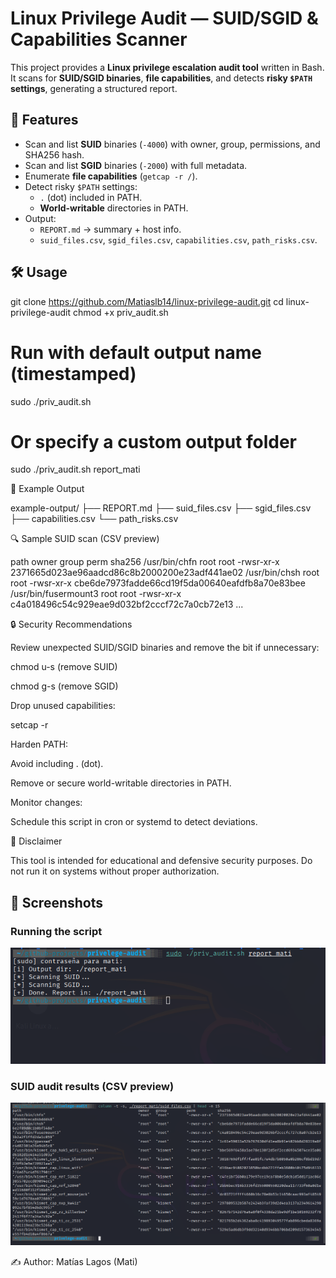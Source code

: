 # Linux Privilege Audit — SUID/SGID & Capabilities Scanner

This project provides a **Linux privilege escalation audit tool** written in Bash.  
It scans for **SUID/SGID binaries**, **file capabilities**, and detects **risky `$PATH` settings**, generating a structured report.

## 🚀 Features
- Scan and list **SUID** binaries (`-4000`) with owner, group, permissions, and SHA256 hash.
- Scan and list **SGID** binaries (`-2000`) with full metadata.
- Enumerate **file capabilities** (`getcap -r /`).
- Detect risky `$PATH` settings:
  - `.` (dot) included in PATH.
  - **World-writable** directories in PATH.
- Output:
  - `REPORT.md` → summary + host info.
  - `suid_files.csv`, `sgid_files.csv`, `capabilities.csv`, `path_risks.csv`.

## 🛠️ Usage

git clone https://github.com/Matiaslb14/linux-privilege-audit.git
cd linux-privilege-audit
chmod +x priv_audit.sh

# Run with default output name (timestamped)
sudo ./priv_audit.sh

# Or specify a custom output folder
sudo ./priv_audit.sh report_mati

📂 Example Output

example-output/
 ├── REPORT.md
 ├── suid_files.csv
 ├── sgid_files.csv
 ├── capabilities.csv
 └── path_risks.csv

🔍 Sample SUID scan (CSV preview)

path                    owner  group   perm        sha256
/usr/bin/chfn           root   root    -rwsr-xr-x  2371665d023ae96aadcd86c8b2000200e23adf441ae02
/usr/bin/chsh           root   root    -rwsr-xr-x  cbe6de7973fadde66cd19f5da00640eafdfb8a70e83bee
/usr/bin/fusermount3    root   root    -rwsr-xr-x  c4a018496c54c929eae9d032bf2cccf72c7a0cb72e13
...

🔒 Security Recommendations

Review unexpected SUID/SGID binaries and remove the bit if unnecessary:

chmod u-s <file> (remove SUID)

chmod g-s <file> (remove SGID)

Drop unused capabilities:

setcap -r <file>

Harden PATH:

Avoid including . (dot).

Remove or secure world-writable directories in PATH.

Monitor changes:

Schedule this script in cron or systemd to detect deviations.

📜 Disclaimer

This tool is intended for educational and defensive security purposes.
Do not run it on systems without proper authorization.

## 📸 Screenshots

### Running the script
![Run script](images/run_script.png)

### SUID audit results (CSV preview)
![SUID results](images/suid_results.png)

✍️ Author: Matías Lagos (Mati)
